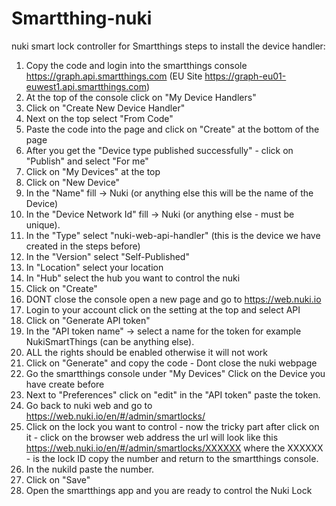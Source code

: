 # Smartthing-nuki
nuki smart lock controller for Smartthings
steps to install the device handler:
1. Copy the code and login into the smartthings console https://graph.api.smartthings.com (EU Site https://graph-eu01-euwest1.api.smartthings.com)
2. At the top of the console click on "My Device Handlers"
3. Click on "Create New Device Handler"
4. Next on the top select "From Code"
5. Paste the code into the page and click on "Create" at the bottom of the page
6. After you get the "Device type published successfully" - click on "Publish" and select "For me"
7. Click on "My Devices" at the top
8. Click on "New Device"
9. In the "Name" fill -> Nuki (or anything else this will be the name of the Device)
10. In the "Device Network Id" fill -> Nuki (or anything else - must be unique).
11. In the "Type" select "nuki-web-api-handler" (this is the device we have created in the steps before)
12. In the "Version" select "Self-Published"
13. In "Location" select your location
14. In "Hub" select the hub you want to control the nuki
15. Click on "Create"
16. DONT close the console open a new page and go to https://web.nuki.io
17. Login to your account click on the setting at the top and select API
18. Click on "Generate API token" 
19. In the "API token name" -> select a name for the token for example NukiSmartThings (can be anything else).
20. ALL the rights should be enabled otherwise it will not work
21. Click on "Generate" and copy the code - Dont close the nuki webpage
22. Go the smartthings console under "My Devices" Click on the Device you have create before
23. Next to "Preferences" click on "edit" in the "API token" paste the token.
24. Go back to nuki web and go to https://web.nuki.io/en/#/admin/smartlocks/
25. Click on the lock you want to control - now the tricky part after click on it - click on the browser web address the url
will look like this https://web.nuki.io/en/#/admin/smartlocks/XXXXXX
where the XXXXXX - is the lock ID copy the number and return to the smartthings console.
26. In the nukiId paste the number.
29. Click on "Save"
30. Open the smartthings app and you are ready to control the Nuki Lock
